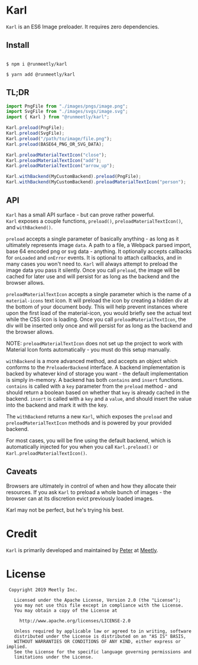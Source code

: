 # Karl

`Karl` is an ES6  Image preloader. It requires zero dependencies.

## Install

```shell script

$ npm i @runmeetly/karl

$ yarn add @runmeetly/karl

```

## TL;DR

```javascript
import PngFile from "./images/pngs/image.png";
import SvgFile from "./images/svgs/image.svg";
import { Karl } from "@runmeetly/karl";

Karl.preload(PngFile);
Karl.preload(SvgFile);
Karl.preload("/path/to/image/file.png");
Karl.preload(BASE64_PNG_OR_SVG_DATA);

Karl.preloadMaterialTextIcon("close");
Karl.preloadMaterialTextIcon("add");
Karl.preloadMaterialTextIcon("arrow_up");

Karl.withBackend(MyCustomBackend).preload(PngFile);
Karl.withBackend(MyCustomBackend).preloadMaterialTextIcon("person");
```

## API

`Karl` has a small API surface - but can prove rather powerful.  
`Karl` exposes a couple functions, `preload()`, `preloadMaterialTextIcon()`,
and `withBackend()`.

`preload` accepts a single parameter of basically anything - as
long as it ultimately represents image `data`. A path to a file,
a Webpack parsed import, base 64 encoded png or svg data - anything.
It optionally accepts callbacks for `onLoaded` and `onError` events.
It is optional to attach callbacks, and in many cases you won't need to.
`Karl` will always attempt to preload the image data you pass it silently.
Once you call `preload`, the image will be cached for later use and will
persist for as long as the backend and the browser allows.

`preloadMaterialTextIcon` accepts a single parameter which is the name of a
`material-icons` text icon. It will preload the icon by creating a hidden div
at the bottom of your document body. This will help prevent instances where
upon the first load of the material-icon, you would briefly see the actual
text while the CSS icon is loading. Once you call `preloadMaterialTextIcon`,
the div will be inserted only once and will persist for as long as the
backend and the browser allows.

NOTE: `preloadMaterialTextIcon` does not set up the project to work with
Material Icon fonts automatically - you must do this setup manually.

`withBackend` is a more advanced method, and accepts an object which
conforms to the `PreloaderBackend` interface. A backend implementation
is backed by whatever kind of storage you want - the default
implementation is simply in-memory. A backend has both `contains` and
`insert` functions. `contains` is called with a `key` parameter from
the `preload` method - and should return a boolean based on whether that
`key` is already cached in the backend. `insert` is called with a `key`
and a `value`, and should insert the value into the backend and mark it
with the key.

The `withBackend` returns a new `Karl`, which exposes the `preload` and
`preloadMaterialTextIcon` methods and is powered by your provided backend.

For most cases, you will be fine using the default backend, which is
automatically injected for you when you call `Karl.preload()` or
`Karl.preloadMaterialTextIcon()`.

## Caveats

Browsers are ultimately in control of when and how they allocate their
resources. If you ask `Karl` to preload a whole bunch of images - the
browser can at its discretion evict previously loaded images.

Karl may not be perfect, but he's trying his best.

# Credit

`Karl` is primarily developed and maintained by
[Peter](https://github.com/pyamsoft) at
[Meetly](https://www.runmeetly.com).

# License

```
 Copyright 2019 Meetly Inc.

   Licensed under the Apache License, Version 2.0 (the "License");
   you may not use this file except in compliance with the License.
   You may obtain a copy of the License at

     http://www.apache.org/licenses/LICENSE-2.0

   Unless required by applicable law or agreed to in writing, software
   distributed under the License is distributed on an "AS IS" BASIS,
   WITHOUT WARRANTIES OR CONDITIONS OF ANY KIND, either express or implied.
   See the License for the specific language governing permissions and
   limitations under the License.
```
